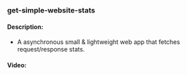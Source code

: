 ### get-simple-website-stats

#### Description:
- A asynchronous small &amp; lightweight web app that fetches request/response stats.

#### Video:


